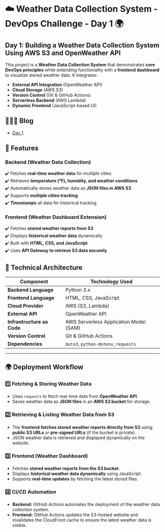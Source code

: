 # ☁️ Weather Data Collection System - DevOps Challenge - Day 1 🌍  

## **Day 1: Building a Weather Data Collection System Using AWS S3 and OpenWeather API**  

This project is a **Weather Data Collection System** that demonstrates **core DevOps principles** while extending functionality with a **frontend dashboard** to visualize stored weather data. It integrates:  

- **External API Integration** (OpenWeather API)  
- **Cloud Storage** (AWS S3)  
- **Version Control** (Git & GitHub Actions)  
- **Serverless Backend** (AWS Lambda)  
- **Dynamic Frontend** (JavaScript-based UI)

## 👩🏽‍💻 Blog

- [Day 1](https://dev.to/onetayjones/day-1-of-my-30-day-devops-challenge-building-a-cloud-powered-weather-dashboard-3h55) 


## 🚀 Features  

### **Backend (Weather Data Collection)**  
✔️ Fetches **real-time weather data** for multiple cities  
✔️ Retrieves **temperature (°F), humidity, and weather conditions**  
✔️ Automatically stores weather data as **JSON files in AWS S3**  
✔️ Supports **multiple cities tracking**  
✔️ **Timestamps** all data for historical tracking  

### **Frontend (Weather Dashboard Extension)**  
✔️ Fetches **stored weather reports from S3**  
✔️ Displays **historical weather data** dynamically  
✔️ Built with **HTML, CSS, and JavaScript**  
✔️ Uses **API Gateway to retrieve S3 data securely** 

## **📡 Technical Architecture**  

| Component         | Technology Used |
|------------------|----------------|
| **Backend Language** | Python 3.x |
| **Frontend Language** | HTML, CSS, JavaScript |
| **Cloud Provider** | AWS (S3, Lambda) |
| **External API** | OpenWeather API |
| **Infrastructure as Code** | AWS Serverless Application Model (SAM) |
| **Version Control** | Git & GitHub Actions |
| **Dependencies** | `boto3`, `python-dotenv`, `requests` |

---

## 🌍 Deployment Workflow

### **1️⃣ Fetching & Storing Weather Data**  
- Uses `requests` to fetch real-time data from **OpenWeather API**.  
- Saves weather data as **JSON files** in an **AWS S3 bucket** for storage.  

### **2️⃣ Retrieving & Listing Weather Data from S3**  
- The **frontend fetches stored weather reports directly from S3** using **public S3 URLs** or **pre-signed URLs** (if the bucket is private).  
- JSON weather data is retrieved and displayed dynamically on the website.  

### **3️⃣ Frontend (Weather Dashboard)**  
- Fetches **stored weather reports from the S3 bucket**.  
- Displays **historical weather data dynamically** using JavaScript.  
- Supports **real-time updates** by fetching the latest stored files.  

### **4️⃣ CI/CD Automation**  
- **Backend:** GitHub Actions automates the deployment of the weather data collection system.  
- **Frontend:** GitHub Actions updates the S3-hosted website and invalidates the CloudFront cache to ensure the latest weather data is visible.   
